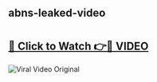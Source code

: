 ## abns-leaked-video 

# <h2><a href="http://freeplayer.one?title=abns-leaked-video&ref=21J">🔗 Click to Watch 👉🔴 VIDEO</a></h2>

<a href="http://freeplayer.one?title=abns-leaked-video&ref=21J" rel="nofollow" data-target="animated-image.originalLink"><img src="https://i.ibb.co.com/xMMVF88/686577567.gif" alt="Viral Video Original" style="max-width: 100%; display: inline-block;" data-target="animated-image.originalImage"></a>

